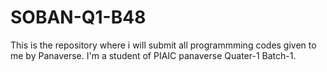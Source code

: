# SOBAN-Q1-B48
This is the repository where i will submit all programmming codes given to me by Panaverse. 
I'm a student of PIAIC panaverse Quater-1 Batch-1.




